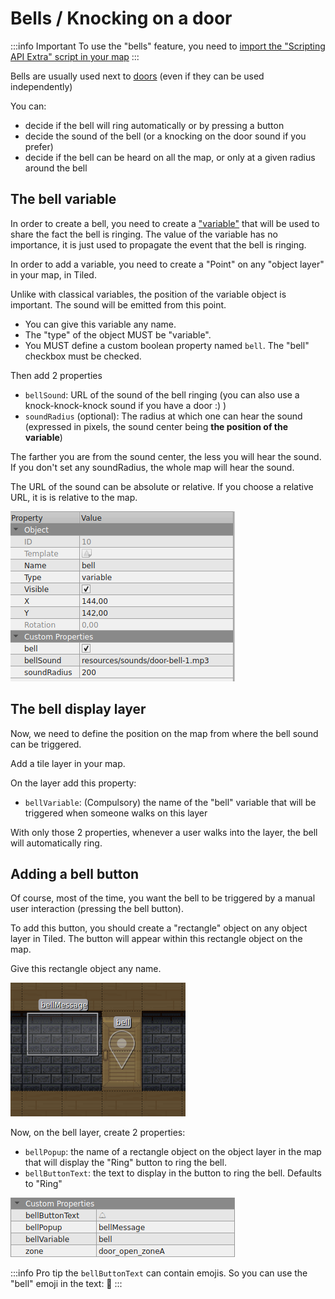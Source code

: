 # Bells / Knocking on a door

:::info Important
To use the "bells" feature, you need to [import the "Scripting API Extra" script in your map](/developer/map-scripting/scripting-api-extra/#importing-the-extended-features)
:::

Bells are usually used next to [doors](doors.md) (even if they can be used independently)

You can:

- decide if the bell will ring automatically or by pressing a button
- decide the sound of the bell (or a knocking on the door sound if you prefer)
- decide if the bell can be heard on all the map, or only at a given radius around the bell

## The bell variable

In order to create a bell, you need to create a ["variable"](/developer/map-scripting/references/api-state) that will
be used to share the fact the bell is ringing.
The value of the variable has no importance, it is just used to propagate the event that the bell is ringing.

In order to add a variable, you need to create a "Point" on any "object layer" in your map, in Tiled.

Unlike with classical variables, the position of the variable object is important. The sound will be emitted from this point.

- You can give this variable any name.
- The "type" of the object MUST be "variable".
- You MUST define a custom boolean property named `bell`. The "bell" checkbox must be checked.

Then add 2 properties

- `bellSound`: URL of the sound of the bell ringing (you can also use a knock-knock-knock sound if you have a door :) )
- `soundRadius` (optional): The radius at which one can hear the sound (expressed in pixels, the sound center being **the position of the variable**)

The farther you are from the sound center, the less you will hear the sound. If you don't set any soundRadius, the whole
map will hear the sound.

The URL of the sound can be absolute or relative. If you choose a relative URL, it is is relative to the map.

![Bell Variable](images/bell_variable.png)

## The bell display layer

Now, we need to define the position on the map from where the bell sound can be triggered.

Add a tile layer in your map.

On the layer add this property:

- `bellVariable`: (Compulsory) the name of the "bell" variable that will be triggered when someone walks on this layer

With only those 2 properties, whenever a user walks into the layer, the bell will automatically ring.

## Adding a bell button

Of course, most of the time, you want the bell to be triggered by a manual user interaction (pressing the bell button).

To add this button, you should create a "rectangle" object on any object layer in Tiled. The button will appear within this
rectangle object on the map.

Give this rectangle object any name.

![Bell Popup](images/bell_popup.png)

Now, on the bell layer, create 2 properties:

- `bellPopup`: the name of a rectangle object on the object layer in the map that will display the "Ring" button to ring the bell.
- `bellButtonText`: the text to display in the button to ring the bell. Defaults to "Ring"

![Bell Layer](images/bell_layer.png)

:::info Pro tip
the `bellButtonText` can contain emojis. So you can use the "bell" emoji in the text: 🔔
:::
